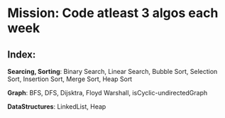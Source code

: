 # Mission: Code atleast 3 algos each week

## Index:

**Searcing, Sorting**: Binary Search, Linear Search, Bubble Sort, Selection Sort, Insertion Sort, Merge Sort, Heap Sort

**Graph**: BFS, DFS, Dijsktra, Floyd Warshall, isCyclic-undirectedGraph

**DataStructures**: LinkedList, Heap
